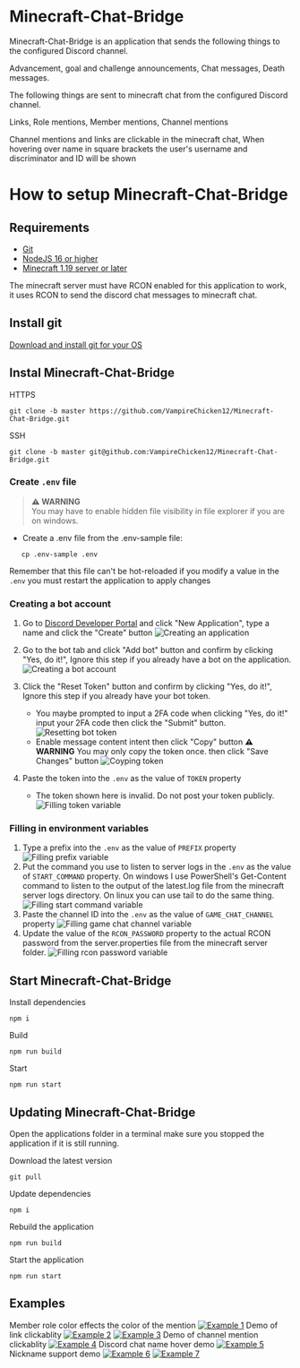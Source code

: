 # Minecraft-Chat-Bridge

Minecraft-Chat-Bridge is an application that sends the following things to the configured Discord channel.

Advancement, goal and challenge announcements, Chat messages, Death messages.

The following things are sent to minecraft chat from the configured Discord channel.

Links, Role mentions, Member mentions, Channel mentions

Channel mentions and links are clickable in the minecraft chat, When hovering over name in square brackets the user's username and discriminator and ID will be shown

# How to setup Minecraft-Chat-Bridge

## Requirements

- [Git](https://git-scm.com/downloads)
- [NodeJS 16 or higher](https://nodejs.org/en/download/)
- [Minecraft 1.19 server or later](https://www.minecraft.net/en-us/download/server)

The minecraft server must have RCON enabled for this application to work, it uses RCON to send the discord chat messages to minecraft chat.

## Install git

[Download and install git for your OS](https://git-scm.com/download)

## Instal Minecraft-Chat-Bridge

HTTPS

```
git clone -b master https://github.com/VampireChicken12/Minecraft-Chat-Bridge.git
```

SSH

```
git clone -b master git@github.com:VampireChicken12/Minecraft-Chat-Bridge.git
```

### Create `.env` file

> **⚠ WARNING**  
> You may have to enable hidden file visibility in file explorer if you are on windows.

- Create a .env file from the .env-sample file:

```
   cp .env-sample .env
```

Remember that this file can't be hot-reloaded if you modify a value in the `.env` you must restart the application to apply changes

### Creating a bot account

1. Go to [Discord Developer Portal](https://discord.com/developers/applications/) and click "New Application", type a name and click the "Create" button
   ![Creating an application](https://img.hikari-bot.com/3VyEBBGaA.png)
2. Go to the bot tab and click "Add bot" button and confirm by clicking "Yes, do it!", Ignore this step if you already have a bot on the application.
   ![Creating a bot account](https://img.hikari-bot.com/yhgkcwIZW.png)
3. Click the "Reset Token" button and confirm by clicking "Yes, do it!", Ignore this step if you already have your bot token.

   - You maybe prompted to input a 2FA code when clicking "Yes, do it!" input your 2FA code then click the "Submit" button.
     ![Resetting bot token](https://img.hikari-bot.com/FEhtMyysc.png)
   - Enable message content intent then click "Copy" button **⚠ WARNING** You may only copy the token once. then click "Save Changes" button ![Coyping token](https://img.hikari-bot.com/sPYLfYEbD.png)

4. Paste the token into the `.env` as the value of `TOKEN` property
   - The token shown here is invalid. Do not post your token publicly.
     ![Filling token variable](https://img.hikari-bot.com/xEYym8hJa.png)

### Filling in environment variables

1. Type a prefix into the `.env` as the value of `PREFIX` property
   ![Filling prefix variable](https://img.hikari-bot.com/alZv7ep96.png)
2. Put the command you use to listen to server logs in the `.env` as the value of `START_COMMAND` property. On windows I use PowerShell's Get-Content command to listen to the output of the latest.log file from the minecraft server logs directory. On linux you can use tail to do the same thing.
   ![Filling start command variable](https://img.hikari-bot.com/cinGJScax.png)
3. Paste the channel ID into the `.env` as the value of `GAME_CHAT_CHANNEL` property
   ![Filling game chat channel variable](https://img.hikari-bot.com/dtrGvPkui.png)
4. Update the value of the `RCON_PASSWORD` property to the actual RCON password from the server.properties file from the minecraft server folder.
   ![Filling rcon password variable](https://img.hikari-bot.com/IERNkgSnW.png)

## Start Minecraft-Chat-Bridge

Install dependencies

```
npm i
```

Build

```
npm run build
```

Start

```
npm run start
```

## Updating Minecraft-Chat-Bridge

Open the applications folder in a terminal make sure you stopped the application if it is still running.

Download the latest version

```
git pull
```

Update dependencies

```
npm i
```

Rebuild the application

```
npm run build
```

Start the application

```
npm run start
```

## Examples

Member role color effects the color of the mention
[![Example 1](https://img.hikari-bot.com/FjDwqCXrc.png)](https://img.hikari-bot.com/FjDwqCXrc.png)
Demo of link clickablity
[![Example 2](https://img.hikari-bot.com/G8bzIhVuJ.png)](https://img.hikari-bot.com/G8bzIhVuJ.png)
[![Example 3](https://img.hikari-bot.com/DfCLYv1QA.png)](https://img.hikari-bot.com/DfCLYv1QA.png)
Demo of channel mention clickablity
[![Example 4](https://img.hikari-bot.com/kkcKGZhXB.png)](https://img.hikari-bot.com/kkcKGZhXB.png)
Discord chat name hover demo
[![Example 5](https://img.hikari-bot.com/Yw35SUARi.png)](https://img.hikari-bot.com/Yw35SUARi.png)
Nickname support demo
[![Example 6](https://img.hikari-bot.com/kWb5Dr8tz.png)](https://img.hikari-bot.com/kWb5Dr8tz.png)
[![Example 7](https://img.hikari-bot.com/c2VjtWRxA.png)](https://img.hikari-bot.com/c2VjtWRxA.png)
